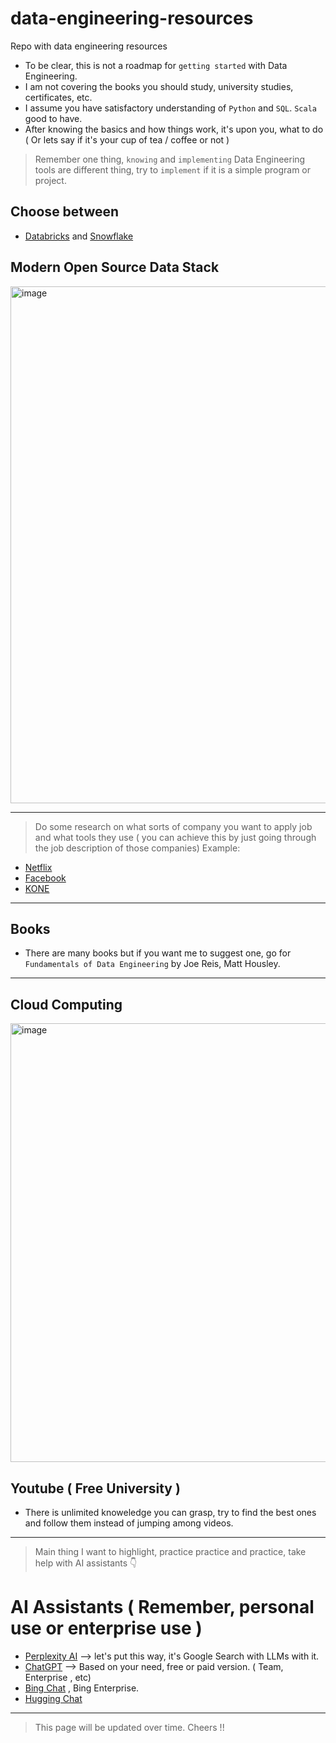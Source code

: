 # data-engineering-resources
Repo with data engineering resources 

- To be clear, this is not a roadmap for `getting started` with Data Engineering.
- I am not covering the books you should study, university studies, certificates, etc.
- I assume you have satisfactory understanding of `Python` and `SQL`. `Scala` good to have.
- After knowing the basics and how things work, it's upon you, what to do ( Or lets say if it's your cup of tea / coffee or not )
> Remember one thing, `knowing` and `implementing` Data Engineering tools are different thing, try to `implement` if it is a simple program or project.

## Choose between
- [Databricks](https://www.databricks.com/) and [Snowflake](https://www.snowflake.com/en/)

## Modern Open Source Data Stack
<img width="827" alt="image" src="https://github.com/sudarshan-koirala/data-engineering-resources/assets/14214659/c5431fb4-d3b5-47fd-9a58-82f0cdad8416">

---

> Do some research on what sorts of company you want to apply job and what tools they use ( you can achieve this by just going through the job description of those companies)
Example:
- [Netflix](https://jobs.netflix.com/jobs/314022739)
- [Facebook](https://www.metacareers.com/v2/jobs/9852899174780718/)
- [KONE](https://kone.wd3.myworkdayjobs.com/en-US/Careers/job/Data-Engineer_R0632051)
---

## Books
- There are many books but if you want me to suggest one, go for `Fundamentals of Data Engineering` by Joe Reis, Matt Housley.
----

## Cloud Computing
<img width="702" alt="image" src="https://github.com/sudarshan-koirala/data-engineering-resources/assets/14214659/5cdc67e9-ee07-420c-9a72-ac96a20ff2fd">


## Youtube ( Free University )
- There is unlimited knoweledge you can grasp, try to find the best ones and follow them instead of jumping among videos.
---

> Main thing I want to highlight, practice practice and practice, take help with AI assistants 👇
 
# AI Assistants ( Remember, personal use or enterprise use )
- [Perplexity AI](https://perplexity.ai/pro?referral_code=YAWB6JNV) --> let's put this way, it's Google Search with LLMs with it.
- [ChatGPT](https://chat.openai.com/) --> Based on your need, free or paid version. ( Team, Enterprise , etc)
- [Bing Chat](https://www.bing.com/search?q=Bing+AI&showconv=1&FORM=hpcodx) , Bing Enterprise.
- [Hugging Chat](https://huggingface.co/chat/)

---
> This page will be updated over time. Cheers !!

